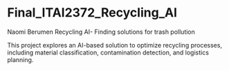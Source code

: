 # Final_ITAI2372_Recycling_AI

Naomi Berumen 
Recycling AI- Finding solutions for trash pollution 

This project explores an AI-based solution to optimize recycling processes, including material classification, contamination detection, and logistics planning.
